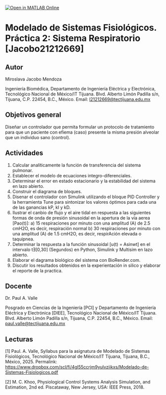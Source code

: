[![Open in MATLAB Online](https://www.mathworks.com/images/responsive/global/open-in-matlab-online.svg)](https://matlab.mathworks.com/open/github/v1?repo=mirosjm/MSF-Practica-2)

# Modelado de Sistemas Fisiológicos. Práctica 2: Sistema Respiratorio [Jacobo21212669]

## Autor
Miroslava Jacobo Mendoza

Ingeniería Biomédica, Departamento de Ingeniería Eléctrica y Electrónica, Tecnológico Nacional de México/IT Tijuana. Blvd. Alberto Limón Padilla s/n, Tijuana, C.P. 22454, B.C., México. Email: l21212669@tectijuana.edu.mx

## Objetivos general
Diseñar un controlador que permita formular un protocolo de tratamiento para que un paciente con efiema (caso) presente la misma presión alveolar que un individuo sano (control).

## Actividades
1. Calcular analíticamente la función de transferencia del sistema pulmonar.
2. Establecer el modelo de ecuaciones integro-diferenciales.
3. Determinar el error en estado estacionario y la estabilidad del sistema en lazo abierto.
4. Construir el diagrama de bloques.
5. Disenar el controlador con Simulink utilizando el bloque PID Controller y la herramienta Tune para sintonizar los valores óptimos para cada una de las ganancias kP, kI y kD.
6. Ilustrar el canbio de flujo y el aire tidal en respuesta a las siguientes formas de onda de presión sinusoidal en la apertura de la vía aerea [Pao(t)]:
   a) 15 respiraciones por minuto con una amplitud (A) de 2.5 cmH2O, es decir, respiración normal
   b) 30 respiraciones por minuto con una amplitud (A) de 1.5 cmH2O, es decir, respirAción elevada o taquipnea.
7. Determinar la respuesta a la función sinusoidal [u(t) = Asinwt] en el intervalo tƎ[0,30] (Segundos) en Python, Simulink y Multisim en lazo abierto.
8. Elaborar el dagrama biológico del sistema con BioRender.com.
9. Discutir los resultados obtenidos en la experientación in silico y elaborar el reporte de la practica.
      
## Docente
Dr. Paul A. Valle

Posgrado en Ciencias de la Ingeniería [PCI] y Departamento de Ingeniería Eléctrica y Electrónica [DIEE], Tecnológico Nacional de México/IT Tijuana. Blvd. Alberto Limón Padilla s/n, Tijuana, C.P. 22454, B.C., México. Email: paul.valle@tectijuana.edu.mx

## Lecturas
[1] Paul. A. Valle, Syllabus para la asignatura de Modelado de Sistemas Fisiológicos, Tecnológico Nacional de México/IT Tijuana, Tijuana, B.C., México, 2025. Permalink: https://www.dropbox.com/scl/fi/4gl55ccrjm9yulvziikxs/Modelado-de-Sistemas-Fisiologicos.pdf

[2] M. C. Khoo, Physiological Control Systems Analysis Simulation, and Estimation, 2nd ed. Piscataway, New Jersey, USA: IEEE Press, 2018.
